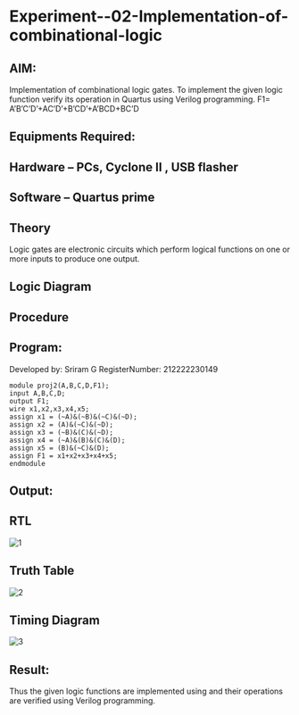 # Experiment--02-Implementation-of-combinational-logic
 
## AIM:
Implementation of combinational logic gates.
To implement the given logic function verify its operation in Quartus using Verilog programming.
F1= A’B’C’D’+AC’D’+B’CD’+A’BCD+BC’D
 
 
 
## Equipments Required:
## Hardware – PCs, Cyclone II , USB flasher
## Software – Quartus prime


## Theory
 Logic gates are electronic circuits which perform logical functions on one or more inputs to produce one output.


## Logic Diagram
## Procedure
## Program:
Developed by: Sriram G
RegisterNumber: 212222230149 

```
module proj2(A,B,C,D,F1);
input A,B,C,D;
output F1;
wire x1,x2,x3,x4,x5;
assign x1 = (~A)&(~B)&(~C)&(~D);
assign x2 = (A)&(~C)&(~D);
assign x3 = (~B)&(C)&(~D);
assign x4 = (~A)&(B)&(C)&(D);
assign x5 = (B)&(~C)&(D);
assign F1 = x1+x2+x3+x4+x5;
endmodule
```
## Output:
## RTL
![1](https://github.com/Sriram8452/Experiment--02-Implementation-of-combinational-logic-/assets/118708032/8126d148-2994-4635-af11-af3f3868509b)

## Truth Table
![2](https://github.com/Sriram8452/Experiment--02-Implementation-of-combinational-logic-/assets/118708032/3a3e0e8c-d18e-410e-84b6-ed6ddfc1b0ab)

## Timing Diagram
![3](https://github.com/Sriram8452/Experiment--02-Implementation-of-combinational-logic-/assets/118708032/5b4efcc0-aad7-4608-938c-d34940cf1d23)

## Result:
Thus the given logic functions are implemented using  and their operations are verified using Verilog programming.
